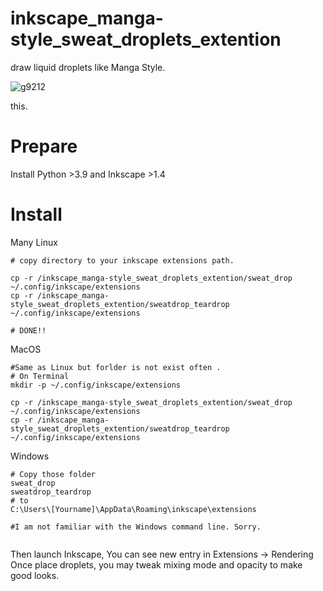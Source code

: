 # inkscape_manga-style_sweat_droplets_extention
draw liquid droplets like Manga Style.

![g9212](https://github.com/user-attachments/assets/0141d915-a87e-4181-889d-073cdaedee9b)


this.

# Prepare

Install Python >3.9 and Inkscape >1.4

# Install

Many Linux
```
# copy directory to your inkscape extensions path.

cp -r /inkscape_manga-style_sweat_droplets_extention/sweat_drop ~/.config/inkscape/extensions
cp -r /inkscape_manga-style_sweat_droplets_extention/sweatdrop_teardrop ~/.config/inkscape/extensions

# DONE!!

```

MacOS
```
#Same as Linux but forlder is not exist often .
# On Terminal
mkdir -p ~/.config/inkscape/extensions

cp -r /inkscape_manga-style_sweat_droplets_extention/sweat_drop ~/.config/inkscape/extensions
cp -r /inkscape_manga-style_sweat_droplets_extention/sweatdrop_teardrop ~/.config/inkscape/extensions

```

Windows
```
# Copy those folder
sweat_drop
sweatdrop_teardrop
# to
C:\Users\[Yourname]\AppData\Roaming\inkscape\extensions

#I am not familiar with the Windows command line. Sorry.


```
Then launch Inkscape, You can see new entry in Extensions -> Rendering  
Once place droplets, you may tweak mixing mode and opacity to make good looks.

